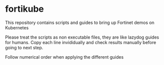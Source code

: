 # fortikube

This repository contains scripts and guides to bring up Fortinet demos on Kubernetes

Please treat the scripts as non executable files, they are like lazydog guides for humans.
Copy each line invididually and check results manually before going to next step.

Follow numerical order when applying the different guides

